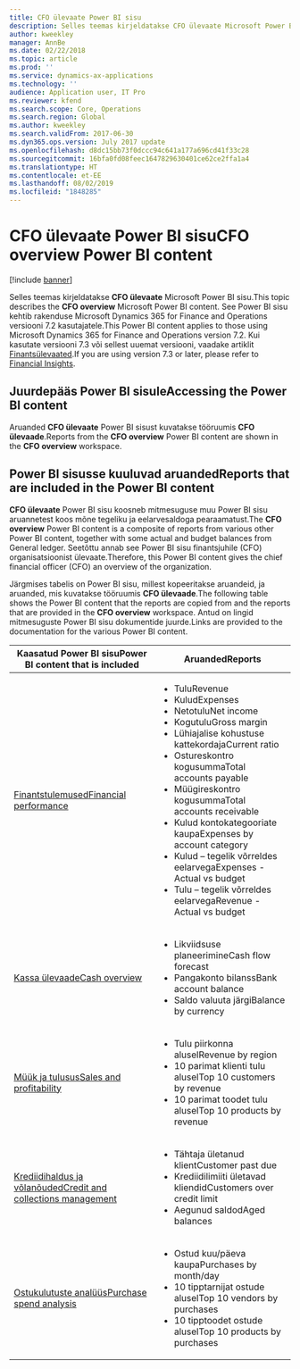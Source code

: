 ```yaml
---
title: CFO ülevaate Power BI sisu
description: Selles teemas kirjeldatakse CFO ülevaate Microsoft Power BI sisu.
author: kweekley
manager: AnnBe
ms.date: 02/22/2018
ms.topic: article
ms.prod: ''
ms.service: dynamics-ax-applications
ms.technology: ''
audience: Application user, IT Pro
ms.reviewer: kfend
ms.search.scope: Core, Operations
ms.search.region: Global
ms.author: kweekley
ms.search.validFrom: 2017-06-30
ms.dyn365.ops.version: July 2017 update
ms.openlocfilehash: d8dc15bb73f0dccc94c641a177a696cd41f33c28
ms.sourcegitcommit: 16bfa0fd08feec1647829630401ce62ce2ffa1a4
ms.translationtype: HT
ms.contentlocale: et-EE
ms.lasthandoff: 08/02/2019
ms.locfileid: "1848285"
---
```

# <a name="cfo-overview-power-bi-content"></a><span data-ttu-id="159b8-103">CFO ülevaate Power BI sisu</span><span class="sxs-lookup"><span data-stu-id="159b8-103">CFO overview Power BI content</span></span>

[!include [banner](../includes/banner.md)] 

<span data-ttu-id="159b8-104">Selles teemas kirjeldatakse **CFO ülevaate** Microsoft Power BI sisu.</span><span class="sxs-lookup"><span data-stu-id="159b8-104">This topic describes the **CFO overview** Microsoft Power BI content.</span></span> <span data-ttu-id="159b8-105">See Power BI sisu kehtib rakenduse Microsoft Dynamics 365 for Finance and Operations versiooni 7.2 kasutajatele.</span><span class="sxs-lookup"><span data-stu-id="159b8-105">This Power BI content applies to those using Microsoft Dynamics 365 for Finance and Operations version 7.2.</span></span> <span data-ttu-id="159b8-106">Kui kasutate versiooni 7.3 või sellest uuemat versiooni, vaadake artiklit [Finantsülevaated](financial-insights.md).</span><span class="sxs-lookup"><span data-stu-id="159b8-106">If you are using version 7.3 or later, please refer to [Financial Insights](financial-insights.md).</span></span>

## <a name="accessing-the-power-bi-content"></a><span data-ttu-id="159b8-107">Juurdepääs Power BI sisule</span><span class="sxs-lookup"><span data-stu-id="159b8-107">Accessing the Power BI content</span></span>

<span data-ttu-id="159b8-108">Aruanded **CFO ülevaate** Power BI sisust kuvatakse tööruumis **CFO ülevaade**.</span><span class="sxs-lookup"><span data-stu-id="159b8-108">Reports from the **CFO overview** Power BI content are shown in the **CFO overview** workspace.</span></span>

## <a name="reports-that-are-included-in-the-power-bi-content"></a><span data-ttu-id="159b8-109">Power BI sisusse kuuluvad aruanded</span><span class="sxs-lookup"><span data-stu-id="159b8-109">Reports that are included in the Power BI content</span></span>
<span data-ttu-id="159b8-110">**CFO ülevaate** Power BI sisu koosneb mitmesuguse muu Power BI sisu aruannetest koos mõne tegeliku ja eelarvesaldoga pearaamatust.</span><span class="sxs-lookup"><span data-stu-id="159b8-110">The **CFO overview** Power BI content is a composite of reports from various other Power BI content, together with some actual and budget balances from General ledger.</span></span> <span data-ttu-id="159b8-111">Seetõttu annab see Power BI sisu finantsjuhile (CFO) organisatsioonist ülevaate.</span><span class="sxs-lookup"><span data-stu-id="159b8-111">Therefore, this Power BI content gives the chief financial officer (CFO) an overview of the organization.</span></span>

<span data-ttu-id="159b8-112">Järgmises tabelis on Power BI sisu, millest kopeeritakse aruandeid, ja aruanded, mis kuvatakse tööruumis **CFO ülevaade**.</span><span class="sxs-lookup"><span data-stu-id="159b8-112">The following table shows the Power BI content that the reports are copied from and the reports that are provided in the **CFO overview** workspace.</span></span> <span data-ttu-id="159b8-113">Antud on lingid mitmesuguste Power BI sisu dokumentide juurde.</span><span class="sxs-lookup"><span data-stu-id="159b8-113">Links are provided to the documentation for the various Power BI content.</span></span>

| <span data-ttu-id="159b8-114">Kaasatud Power BI sisu</span><span class="sxs-lookup"><span data-stu-id="159b8-114">Power BI content that is included</span></span> | <span data-ttu-id="159b8-115">Aruanded</span><span class="sxs-lookup"><span data-stu-id="159b8-115">Reports</span></span> |
|-----------------------------------|---------|
| [<span data-ttu-id="159b8-116">Finantstulemused</span><span class="sxs-lookup"><span data-stu-id="159b8-116">Financial performance</span></span>](financial-performance-power-bi-content-pack.md) | <ul><li><span data-ttu-id="159b8-117">Tulu</span><span class="sxs-lookup"><span data-stu-id="159b8-117">Revenue</span></span></li><li><span data-ttu-id="159b8-118">Kulud</span><span class="sxs-lookup"><span data-stu-id="159b8-118">Expenses</span></span></li><li><span data-ttu-id="159b8-119">Netotulu</span><span class="sxs-lookup"><span data-stu-id="159b8-119">Net income</span></span></li><li><span data-ttu-id="159b8-120">Kogutulu</span><span class="sxs-lookup"><span data-stu-id="159b8-120">Gross margin</span></span></li><li><span data-ttu-id="159b8-121">Lühiajalise kohustuse kattekordaja</span><span class="sxs-lookup"><span data-stu-id="159b8-121">Current ratio</span></span></li><li><span data-ttu-id="159b8-122">Ostureskontro kogusumma</span><span class="sxs-lookup"><span data-stu-id="159b8-122">Total accounts payable</span></span></li><li><span data-ttu-id="159b8-123">Müügireskontro kogusumma</span><span class="sxs-lookup"><span data-stu-id="159b8-123">Total accounts receivable</span></span></li><li><span data-ttu-id="159b8-124">Kulud kontokategooriate kaupa</span><span class="sxs-lookup"><span data-stu-id="159b8-124">Expenses by account category</span></span></li><li><span data-ttu-id="159b8-125">Kulud – tegelik võrreldes eelarvega</span><span class="sxs-lookup"><span data-stu-id="159b8-125">Expenses - Actual vs budget</span></span></li><li><span data-ttu-id="159b8-126">Tulu – tegelik võrreldes eelarvega</span><span class="sxs-lookup"><span data-stu-id="159b8-126">Revenue - Actual vs budget</span></span></li></ul> |
| [<span data-ttu-id="159b8-127">Kassa ülevaade</span><span class="sxs-lookup"><span data-stu-id="159b8-127">Cash overview</span></span>](../../financials/cash-bank-management/Cash-Overview-Power-BI-content.md) | <ul><li><span data-ttu-id="159b8-128">Likviidsuse planeerimine</span><span class="sxs-lookup"><span data-stu-id="159b8-128">Cash flow forecast</span></span></li><li><span data-ttu-id="159b8-129">Pangakonto bilanss</span><span class="sxs-lookup"><span data-stu-id="159b8-129">Bank account balance</span></span></li><li><span data-ttu-id="159b8-130">Saldo valuuta järgi</span><span class="sxs-lookup"><span data-stu-id="159b8-130">Balance by currency</span></span></li></ul> |
| [<span data-ttu-id="159b8-131">Müük ja tulusus</span><span class="sxs-lookup"><span data-stu-id="159b8-131">Sales and profitability</span></span>](sales-profitability-performance-content-pack.md) | <ul><li><span data-ttu-id="159b8-132">Tulu piirkonna alusel</span><span class="sxs-lookup"><span data-stu-id="159b8-132">Revenue by region</span></span></li><li><span data-ttu-id="159b8-133">10 parimat klienti tulu alusel</span><span class="sxs-lookup"><span data-stu-id="159b8-133">Top 10 customers by revenue</span></span></li><li><span data-ttu-id="159b8-134">10 parimat toodet tulu alusel</span><span class="sxs-lookup"><span data-stu-id="159b8-134">Top 10 products by revenue</span></span></li></ul> |
| [<span data-ttu-id="159b8-135">Krediidihaldus ja võlanõuded</span><span class="sxs-lookup"><span data-stu-id="159b8-135">Credit and collections management</span></span>](../../financials/accounts-receivable/credit-collections-power-bi.md) | <ul><li><span data-ttu-id="159b8-136">Tähtaja ületanud klient</span><span class="sxs-lookup"><span data-stu-id="159b8-136">Customer past due</span></span></li><li><span data-ttu-id="159b8-137">Krediidilimiiti ületavad kliendid</span><span class="sxs-lookup"><span data-stu-id="159b8-137">Customers over credit limit</span></span></li><li><span data-ttu-id="159b8-138">Aegunud saldod</span><span class="sxs-lookup"><span data-stu-id="159b8-138">Aged balances</span></span></li></ul> |
| [<span data-ttu-id="159b8-139">Ostukulutuste analüüs</span><span class="sxs-lookup"><span data-stu-id="159b8-139">Purchase spend analysis</span></span>](../../financials/accounts-receivable/credit-collections-power-bi.md) | <ul><li><span data-ttu-id="159b8-140">Ostud kuu/päeva kaupa</span><span class="sxs-lookup"><span data-stu-id="159b8-140">Purchases by month/day</span></span></li><li><span data-ttu-id="159b8-141">10 tipptarnijat ostude alusel</span><span class="sxs-lookup"><span data-stu-id="159b8-141">Top 10 vendors by purchases</span></span></li><li><span data-ttu-id="159b8-142">10 tipptoodet ostude alusel</span><span class="sxs-lookup"><span data-stu-id="159b8-142">Top 10 products by purchases</span></span></li></ul> |
